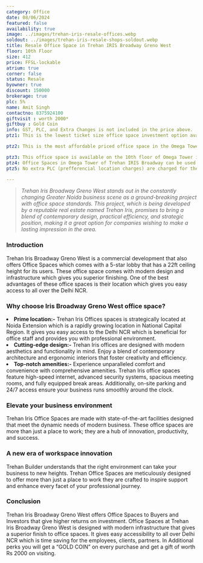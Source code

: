 ```yaml
---
category: Office
date: 08/06/2024
featured: false
availability: true
image: ../images/trehan-iris-resale-offices.webp
soldout: ../images/trehan-iris-resale-shops-soldout.webp
title: Resale Office Space in Trehan IRIS Broadway Greno West
floor: 10th Floor
size: 412
price: FFSL-lockable
atrium: true
corner: false
status: Resale
byowner: true
discount: 150000
brokerage: true
plc: 5%
name: Amit Singh
contactno: 8375924100
giftvisit : worth 2000*
giftbuy : Gold Coin
info: GST, PLC, and Extra Changes is not included in the price above.
ptz1: This is the lowest ticket size office space investment option available in Trehan IRIS Broadway.

ptz2: This is the most affordable priced office space in the Omega Tower expected to provide maximum ROI.

ptz3: This office space is available on the 10th floor of Omega Tower in Trehan IRIS Noida Extension providing a beautiful panoramic view of Noida.
ptz4: Office Spaces in Omega Tower of Trehan IRIS Broadway can be used for personal use and also for generating passive income via rental yield.
ptz5: No extra PLC (prefferencial location charges) are charged for these office spaces.

---
```


> _Trehan Iris Broadway Greno West stands out in the constantly changing Greater Noida business scene as a ground-breaking project with office space standards. This project, which is being developed by a reputable real estate named Trehan Iris, promises to bring a blend of contemporary design, practical efficiency, and strategic position, making it a great option for companies wishing to make a lasting impression in the area._

### Introduction

Trehan Iris Broadway Greno West is a commercial development that also offers Office Spaces which comes with a 5-star lobby that has a 22ft ceiling height for its users. These office space comes with modern design and infrastructure which gives you superior finishing. One of the best advantages of these office spaces is their location which gives you easy access to all over the Delhi NCR. 

### Why choose Iris Broadway Greno West office space?
<li><b> Prime location:-</b> Trehan Iris Offices spaces is strategically located at Noida Extension which is a rapidly growing location in National Capital Region. It gives you easy access to the Delhi NCR which is beneficial for office staff and provides you with professional environment.
<li><b> Cutting-edge design:-</b> Trehan Iris offices are designed with modern aesthetics and functionality in mind. Enjoy a blend of contemporary architecture and ergonomic interiors that foster creativity and efficiency.
<li><b> Top-notch amenities:-</b> Experience unparalleled comfort and convenience with comprehensive amenities. Trehan Iris office spaces feature high-speed internet, advanced security systems, spacious meeting rooms, and fully equipped break areas. Additionally, on-site parking and 24/7 access ensure your business runs smoothly around the clock.

### Elevate your business environment
Trehan Iris Office Spaces are made with state-of-the-art facilities designed that meet the dynamic needs of modern business. These office spaces are more than just a place to work; they are a hub of innovation, productivity, and success.

### A new era of workspace innovation
Trehan Builder understands that the right environment can take your business to new heights. Trehan Office Spaces are meticulously designed to offer more than just a place to work they are crafted to inspire support and enhance every facet of your professional journey.

### Conclusion
Trehan Iris Broadway Greno West offers Office Spaces to Buyers and Investors that give higher returns on investment. Office Spaces at Trehan Iris Broadway Greno West is designed with modern infrastructure that gives a superior finish to office spaces. It gives easy accessibility to all over Delhi NCR which is time saving for the employees, clients, partners. In Additional perks you will get a “GOLD COIN” on every purchase and get a gift of worth Rs 2000 on visiting. 
